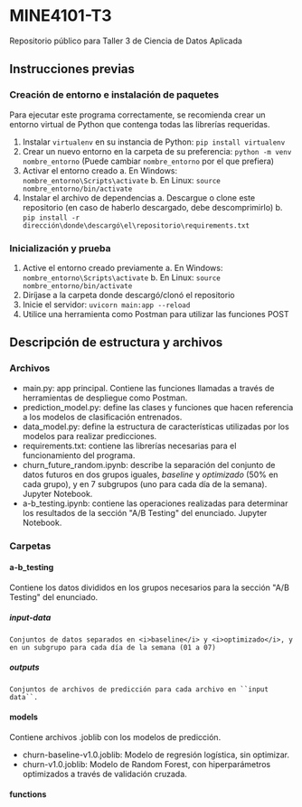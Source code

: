 # MINE4101-T3
Repositorio público para Taller 3 de Ciencia de Datos Aplicada

## Instrucciones previas

### Creación de entorno e instalación de paquetes
Para ejecutar este programa correctamente, se recomienda crear un entorno virtual de Python que contenga todas las librerías requeridas.

1. Instalar ``virtualenv`` en su instancia de Python: ``pip install virtualenv``
2. Crear un nuevo entorno en la carpeta de su preferencia: ``python -m venv nombre_entorno``
    (Puede cambiar ``nombre_entorno`` por el que prefiera)
3. Activar el entorno creado
    a. En Windows: ``nombre_entorno\Scripts\activate``
    b. En Linux: ``source nombre_entorno/bin/activate``
4. Instalar el archivo de dependencias
    a. Descargue o clone este repositorio (en caso de haberlo descargado, debe descomprimirlo)
    b. ``pip install -r dirección\donde\descargó\el\repositorio\requirements.txt``

### Inicialización y prueba
1. Active el entorno creado previamente
    a. En Windows: ``nombre_entorno\Scripts\activate``
    b. En Linux: ``source nombre_entorno/bin/activate``
2. Diríjase a la carpeta donde descargó/clonó el repositorio
3. Inicie el servidor: ``uvicorn main:app --reload``
4. Utilice una herramienta como Postman para utilizar las funciones POST

## Descripción de estructura y archivos

### Archivos
- main.py: app principal. Contiene las funciones llamadas a través de herramientas de despliegue como Postman.
- prediction_model.py: define las clases y funciones que hacen referencia a los modelos de clasificación entrenados.
- data_model.py: define la estructura de características utilizadas por los modelos para realizar predicciones.
- requirements.txt: contiene las librerías necesarias para el funcionamiento del programa.
- churn_future_random.ipynb: describe la separación del conjunto de datos futuros en dos grupos iguales, <i>baseline</i> y <i>optimizado</i> (50% en cada grupo), y en 7 subgrupos (uno para cada día de la semana). Jupyter Notebook.
- a-b_testing.ipynb: contiene las operaciones realizadas para determinar los resultados de la sección "A/B Testing" del enunciado. Jupyter Notebook.

### Carpetas

#### a-b_testing
Contiene los datos divididos en los grupos necesarios para la sección "A/B Testing" del enunciado.
#####   input-data
    Conjuntos de datos separados en <i>baseline</i> y <i>optimizado</i>, y en un subgrupo para cada día de la semana (01 a 07)
#####   outputs
    Conjuntos de archivos de predicción para cada archivo en ``input data``.

#### models
Contiene archivos .joblib con los modelos de predicción.
- churn-baseline-v1.0.joblib: Modelo de regresión logística, sin optimizar.
- churn-v1.0.joblib: Modelo de Random Forest, con hiperparámetros optimizados a través de validación cruzada.

#### functions

